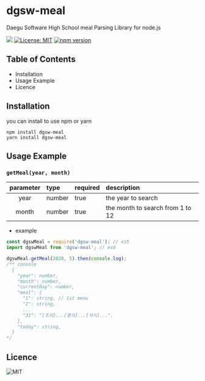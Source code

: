 # dgsw-meal
Daegu Software High School meal Parsing Library for node.js

![](https://github.com/wlsdud2194/dgsw-meal/workflows/build/badge.svg)
[![License: MIT](https://img.shields.io/badge/License-MIT-yellow.svg)](https://opensource.org/licenses/MIT)
[![npm version](https://badge.fury.io/js/dgsw-meal.svg)](https://badge.fury.io/js/dgsw-meal)

## Table of Contents
- Installation
- Usage Example
- Licence 

## Installation
you can install to use npm or yarn
```
npm install dgsw-meal
yarn install dgsw-meal
```

## Usage Example

### `getMeal(year, month)`

| parameter | type   | required | description                       |
|:---------:|:------ | :------- | :-------------------------------- |
| year      | number | true     | the year to search                |
| month     | number | true     | the month to search from 1 to 12  |

- example
```js
const dgswMeal = require('dgsw-meal'); // es5
import dgswMeal from 'dgsw-meal'; // es6

dgswMeal.getMeal(2020, 5).then(console.log);
/** console
  {
    "year": number,
    "month": number,
    "currentDay": number,
    "meal": {
      "1": string, // 1st menu
      "2": string,
      ...
      "31": "[조식]...[중식]...[석식]...",
    },
    "today": string,
  }
*/
```

## Licence
![MIT](https://github.com/wlsdud2194/dgsw-meal/blob/master/LICENSE)

